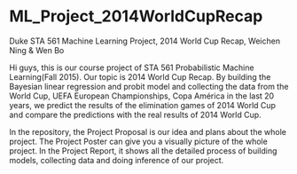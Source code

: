 # ML_Project_2014WorldCupRecap
Duke STA 561 Machine Learning Project, 2014 World Cup Recap, Weichen Ning & Wen Bo

Hi guys, this is our course project of STA 561 Probabilistic Machine Learning(Fall 2015). Our topic is 2014 World Cup Recap. By building 
the Bayesian linear regression and probit model and collecting the data from the World Cup, UEFA European Championships, Copa América in 
the last 20 years, we predict the results of the elimination games of 2014 World Cup and compare the predictions with the real results of
2014 World Cup.

In the repository, the Project Proposal is our idea and plans about the whole project. The Project Poster can give you a visually picture
of the whole project. In the Project Report, it shows all the detailed process of building models, collecting data and doing inference of
our project.
